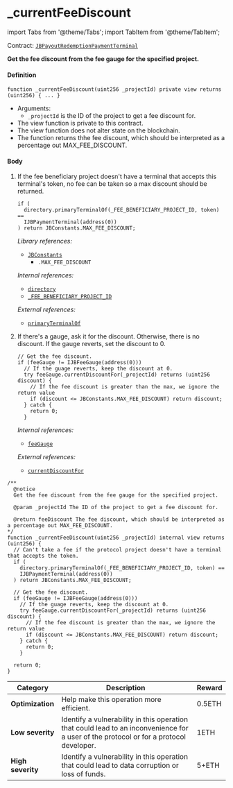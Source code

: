 # _currentFeeDiscount

import Tabs from '@theme/Tabs';
import TabItem from '@theme/TabItem';

Contract: [`JBPayoutRedemptionPaymentTerminal`](/dev/api/contracts/or-payment-terminals/or-abstract/jbpayoutredemptionpaymentterminal/README.md)​‌

<Tabs>
<TabItem value="Step by step" label="Step by step">

**Get the fee discount from the fee gauge for the specified project.**

#### Definition

```
function _currentFeeDiscount(uint256 _projectId) private view returns (uint256) { ... }
```

* Arguments:
  * `_projectId` is the ID of the project to get a fee discount for.
* The view function is private to this contract.
* The view function does not alter state on the blockchain.
* The function returns thhe fee discount, which should be interpreted as a percentage out MAX_FEE_DISCOUNT.

#### Body

1.  If the fee beneficiary project doesn't have a terminal that accepts this terminal's token, no fee can be taken so a max discount should be returned.

    ```
    if (
      directory.primaryTerminalOf(_FEE_BENEFICIARY_PROJECT_ID, token) ==
      IJBPaymentTerminal(address(0))
    ) return JBConstants.MAX_FEE_DISCOUNT;
    ```

    _Library references:_

    * [`JBConstants`](/dev/api/libraries/jbconstants.md)
      * `.MAX_FEE_DISCOUNT`

    _Internal references:_

    * [`directory`](/dev/api/contracts/or-payment-terminals/or-abstract/jbpayoutredemptionpaymentterminal/properties/directory.md)
    * [`_FEE_BENEFICIARY_PROJECT_ID`](/dev/api/contracts/or-payment-terminals/or-abstract/jbpayoutredemptionpaymentterminal/properties/-_fee_beneficiary_project_id.md)

    _External references:_

    * [`primaryTerminalOf`](/dev/api/contracts/jbdirectory/read/primaryterminalof.md)

2.  If there's a gauge, ask it for the discount. Otherwise, there is no discount. If the gauge reverts, set the discount to 0.

    ```
    // Get the fee discount.
    if (feeGauge != IJBFeeGauge(address(0)))
      // If the guage reverts, keep the discount at 0.
      try feeGauge.currentDiscountFor(_projectId) returns (uint256 discount) {
        // If the fee discount is greater than the max, we ignore the return value
        if (discount <= JBConstants.MAX_FEE_DISCOUNT) return discount;
      } catch {
        return 0;
      }
    ```

    _Internal references:_

    * [`feeGauge`](/dev/api/contracts/or-payment-terminals/or-abstract/jbpayoutredemptionpaymentterminal/properties/feegauge.md)

    _External references:_

    * [`currentDiscountFor`](/dev/api/interfaces/ijbfeegauge.md)

</TabItem>

<TabItem value="Code" label="Code">

```
/** 
  @notice
  Get the fee discount from the fee gauge for the specified project.

  @param _projectId The ID of the project to get a fee discount for.
  
  @return feeDiscount The fee discount, which should be interpreted as a percentage out MAX_FEE_DISCOUNT.
*/
function _currentFeeDiscount(uint256 _projectId) internal view returns (uint256) {
  // Can't take a fee if the protocol project doesn't have a terminal that accepts the token.
  if (
    directory.primaryTerminalOf(_FEE_BENEFICIARY_PROJECT_ID, token) ==
    IJBPaymentTerminal(address(0))
  ) return JBConstants.MAX_FEE_DISCOUNT;

  // Get the fee discount.
  if (feeGauge != IJBFeeGauge(address(0)))
    // If the guage reverts, keep the discount at 0.
    try feeGauge.currentDiscountFor(_projectId) returns (uint256 discount) {
      // If the fee discount is greater than the max, we ignore the return value
      if (discount <= JBConstants.MAX_FEE_DISCOUNT) return discount;
    } catch {
      return 0;
    }

  return 0;
}
```

</TabItem>

<TabItem value="Bug bounty" label="Bug bounty">

| Category          | Description                                                                                                                            | Reward |
| ----------------- | -------------------------------------------------------------------------------------------------------------------------------------- | ------ |
| **Optimization**  | Help make this operation more efficient.                                                                                               | 0.5ETH |
| **Low severity**  | Identify a vulnerability in this operation that could lead to an inconvenience for a user of the protocol or for a protocol developer. | 1ETH   |
| **High severity** | Identify a vulnerability in this operation that could lead to data corruption or loss of funds.                                        | 5+ETH  |

</TabItem>

</Tabs>
 

